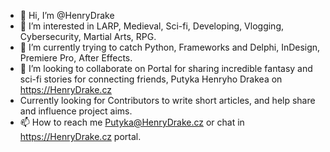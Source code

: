 - 👋 Hi, I’m @HenryDrake
- 👀 I’m interested in LARP, Medieval, Sci-fi, Developing, Vlogging, Cybersecurity, Martial Arts, RPG.
- 🌱 I’m currently trying to catch Python, Frameworks and Delphi, InDesign, Premiere Pro, After Effects.
- 💞️ I’m looking to collaborate on Portal for sharing incredible fantasy and sci-fi stories for connecting friends, Putyka Henryho Drakea on https://HenryDrake.cz 
- Currently looking for Contributors to write short articles, and help share and influence project aims.
- 📫 How to reach me Putyka@HenryDrake.cz or chat in https://HenryDrake.cz portal.

<!---
HenryDrake/HenryDrake is a ✨ special ✨ repository because its `README.md` (this file) appears on your GitHub profile.
You can click the Preview link to take a look at your changes.
--->
